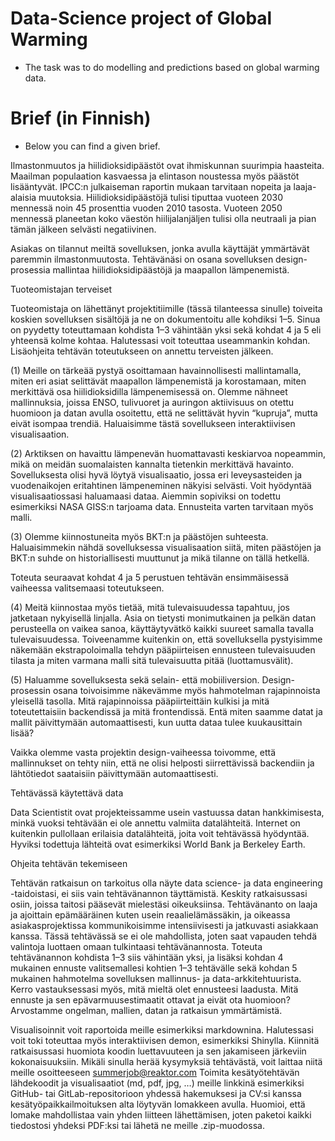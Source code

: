 # Data-Science project of Global Warming
- The task was to do modelling and predictions based on global warming data. 


# Brief (in Finnish) 
- Below you can find a given brief. 

Ilmastonmuutos ja hiilidioksidipäästöt ovat ihmiskunnan suurimpia haasteita. Maailman populaation kasvaessa ja elintason noustessa myös päästöt lisääntyvät. IPCC:n julkaiseman raportin mukaan tarvitaan nopeita ja laaja-alaisia muutoksia. Hiilidioksidipäästöjä tulisi tiputtaa vuoteen 2030 mennessä noin 45 prosenttia vuoden 2010 tasosta. Vuoteen 2050 mennessä planeetan koko väestön hiilijalanjäljen tulisi olla neutraali ja pian tämän jälkeen selvästi negatiivinen.

Asiakas on tilannut meiltä sovelluksen, jonka avulla käyttäjät ymmärtävät paremmin ilmastonmuutosta. Tehtävänäsi on osana sovelluksen design-prosessia mallintaa hiilidioksidipäästöjä ja maapallon lämpenemistä.

Tuoteomistajan terveiset

Tuoteomistaja on lähettänyt projektitiimille (tässä tilanteessa sinulle) toiveita koskien sovelluksen sisältöjä ja ne on dokumentoitu alle kohdiksi 1–5. Sinua on pyydetty toteuttamaan kohdista 1–3 vähintään yksi sekä kohdat 4 ja 5 eli yhteensä kolme kohtaa. Halutessasi voit toteuttaa useammankin kohdan. Lisäohjeita tehtävän toteutukseen on annettu terveisten jälkeen.

(1) Meille on tärkeää pystyä osoittamaan havainnollisesti mallintamalla, miten eri asiat selittävät maapallon lämpenemistä ja korostamaan, miten merkittävä osa hiilidioksidilla lämpenemisessä on. Olemme nähneet mallinnuksia, joissa ENSO, tulivuoret ja auringon aktiivisuus on otettu huomioon ja datan avulla osoitettu, että ne selittävät hyvin “kupruja”, mutta eivät isompaa trendiä. Haluaisimme tästä sovellukseen interaktiivisen visualisaation.

(2) Arktiksen on havaittu lämpenevän huomattavasti keskiarvoa nopeammin, mikä on meidän suomalaisten kannalta tietenkin merkittävä havainto. Sovelluksesta olisi hyvä löytyä visualisaatio, jossa eri leveysasteiden ja vuodenaikojen eritahtinen lämpeneminen näkyisi selvästi. Voit hyödyntää visualisaatiossasi haluamaasi dataa. Aiemmin sopiviksi on todettu esimerkiksi NASA GISS:n tarjoama data. Ennusteita varten tarvitaan myös malli.

(3) Olemme kiinnostuneita myös BKT:n ja päästöjen suhteesta. Haluaisimmekin nähdä sovelluksessa visualisaation siitä, miten päästöjen ja BKT:n suhde on historiallisesti muuttunut ja mikä tilanne on tällä hetkellä.

Toteuta seuraavat kohdat 4 ja 5 perustuen tehtävän ensimmäisessä vaiheessa valitsemaasi toteutukseen.

(4) Meitä kiinnostaa myös tietää, mitä tulevaisuudessa tapahtuu, jos jatketaan nykyisellä linjalla. Asia on tietysti monimutkainen ja pelkän datan perusteella on vaikea sanoa, käyttäytyvätkö kaikki suureet samalla tavalla tulevaisuudessa. Toiveenamme kuitenkin on, että sovelluksella pystyisimme näkemään ekstrapoloimalla tehdyn pääpiirteisen ennusteen tulevaisuuden tilasta ja miten varmana malli sitä tulevaisuutta pitää (luottamusvälit).

(5) Haluamme sovelluksesta sekä selain- että mobiiliversion. Design-prosessin osana toivoisimme näkevämme myös hahmotelman rajapinnoista yleisellä tasolla. Mitä rajapinnoissa pääpiirteittäin kulkisi ja mitä toteutettaisiin backendissä ja mitä frontendissä. Entä miten saamme datat ja mallit päivittymään automaattisesti, kun uutta dataa tulee kuukausittain lisää?

Vaikka olemme vasta projektin design-vaiheessa toivomme, että mallinnukset on tehty niin, että ne olisi helposti siirrettävissä backendiin ja lähtötiedot saataisiin päivittymään automaattisesti.

Tehtävässä käytettävä data

Data Scientistit ovat projekteissamme usein vastuussa datan hankkimisesta, minkä vuoksi tehtävään ei ole annettu valmiita datalähteitä. Internet on kuitenkin pullollaan erilaisia datalähteitä, joita voit tehtävässä hyödyntää. Hyviksi todettuja lähteitä ovat esimerkiksi World Bank ja Berkeley Earth.

Ohjeita tehtävän tekemiseen

Tehtävän ratkaisun on tarkoitus olla näyte data science- ja data engineering -taidoistasi, ei siis vain tehtävänannon täyttämistä. Keskity ratkaisussasi osiin, joissa taitosi pääsevät mielestäsi oikeuksiinsa. Tehtävänanto on laaja ja ajoittain epämääräinen kuten usein reaalielämässäkin, ja oikeassa asiakasprojektissa kommunikoisimme intensiivisesti ja jatkuvasti asiakkaan kanssa. Tässä tehtävässä se ei ole mahdollista, joten saat vapauden tehdä valintoja luottaen omaan tulkintaasi tehtävänannosta.
Toteuta tehtävänannon kohdista 1–3 siis vähintään yksi, ja lisäksi kohdan 4 mukainen ennuste valitsemallesi kohtien 1–3 tehtävälle sekä kohdan 5 mukainen hahmotelma sovelluksen mallinnus- ja data-arkkitehtuurista. Kerro vastauksessasi myös, mitä mieltä olet ennusteesi laadusta. Mitä ennuste ja sen epävarmuusestimaatit ottavat ja eivät ota huomioon? Arvostamme ongelman, mallien, datan ja ratkaisun ymmärtämistä.

Visualisoinnit voit raportoida meille esimerkiksi markdownina. Halutessasi voit toki toteuttaa myös interaktiivisen demon, esimerkiksi Shinylla. Kiinnitä ratkaisussasi huomiota koodin luettavuuteen ja sen jakamiseen järkeviin kokonaisuuksiin.
Mikäli sinulla herää kysymyksiä tehtävästä, voit laittaa niitä meille osoitteeseen summerjob@reaktor.com
Toimita kesätyötehtävän lähdekoodit ja visualisaatiot (md, pdf, jpg, …) meille linkkinä esimerkiksi GitHub- tai GitLab-repositorioon yhdessä hakemuksesi ja CV:si kanssa kesätyöpaikkailmoituksen alta löytyvän lomakkeen avulla. Huomioi, että lomake mahdollistaa vain yhden liitteen lähettämisen, joten paketoi kaikki tiedostosi yhdeksi PDF:ksi tai lähetä ne meille .zip-muodossa. 

